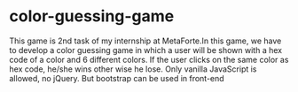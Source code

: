 # color-guessing-game
This game is 2nd task of my internship at MetaForte.In this game, we have to develop a color guessing game in which a user will be shown with a hex code of a color and 6 different colors. 
If the user clicks on the same color as hex code, he/she wins other wise he lose.
Only vanilla JavaScript is allowed, no jQuery. But bootstrap can be used in front-end
